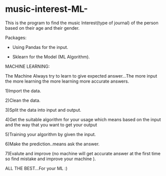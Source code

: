 # music-interest-ML-
This is the program to find the music Interest(type of journal) of the person based on their age and their gender.

Packages:

- Using Pandas for the input.

- Sklearn for the Model (ML Algorithm).


MACHINE LEARNING:

The Machine Always try to learn to give expected answer...The more input the more learning the more learning more accurate answers.

1)Import the data.

2)Clean the data.

3)Split the data into input and output.

4)Get the suitable algorithm for your usage which means based on the input and the way that you want to get your output

5)Training your algorithm by given the input.

6)Make the prediction..means ask the answer.

7)Evalute and improve (no machine will get accurate answer at the first time so find mistake and improve your machine ).

ALL THE BEST...For your ML :)
